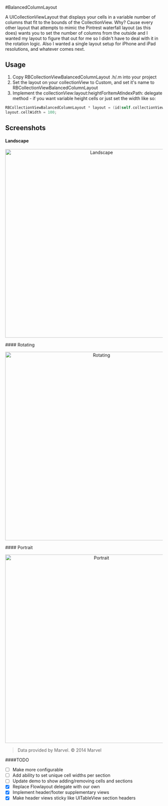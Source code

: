 #BalancedColumnLayout

A UICollectionViewLayout that displays your cells in a variable number of columns that fit to the bounds of the CollectionView.  Why? Cause every other layout that attempts to mimic the Pintrest waterfall layout (as this does) wants you to set the number of columns from the outside and I wanted my layout to figure that out for me so I didn't have to deal with it in the rotation logic.  Also I wanted a single layout setup for iPhone and iPad resolutions, and whatever comes next.

## Usage

1. Copy RBCollectionViewBalancedColumnLayout .h/.m into your project
2. Set the layout on your collectionView to Custom, and set it's name to RBCollectionViewBalancedColumnLayout
3. Implement the collectionView:layout:heightForItemAtIndexPath: delegate method - if you want variable height cells or just set the width like so:

``` objective-c
RBCollectionViewBalancedColumnLayout * layout = (id)self.collectionView.collectionViewLayout;
layout.cellWidth = 100;
```

## Screenshots

#### Landscape
<p align="center">
<img src="https://raw.github.com/eoghain/RBCollectionViewBalancedColumnLayout/master/Images/landscape.png" alt="Landscape" title="Screenshot 5" height="600">
</p>
#### Rotating
<p align="center">
<img src="https://raw.github.com/eoghain/RBCollectionViewBalancedColumnLayout/master/Images/rotation.png" alt="Rotating" title="Screenshot 2" height="600">
</p>
#### Portrait
<p align="center">
<img src="https://raw.github.com/eoghain/RBCollectionViewBalancedColumnLayout/master/Images/portrait.png" alt="Portrait" title="Screenshot 2" height="600">
</p>

>Data provided by Marvel. © 2014 Marvel


####TODO

- [ ] Make more configurable
- [ ] Add ability to set unique cell widths per section
- [ ] Update demo to show adding/removing cells and sections
- [x] Replace Flowlayout delegate with our own
- [x] Implement header/footer supplementary views 
- [x] Make header views sticky like UITableView section headers
